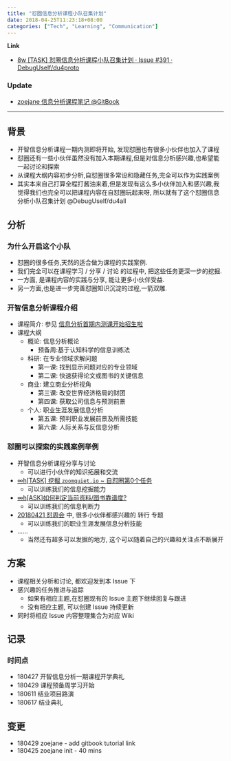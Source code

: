 ```yaml
---
title: "怼圈信息分析课程小队召集计划"
date: 2018-04-25T11:23:18+08:00
categories: ["Tech", "Learning", "Communication"]
---
```


**Link**

- [8w [TASK] 怼圈信息分析课程小队召集计划 · Issue #391 · DebugUself/du4proto](https://github.com/DebugUself/du4proto/issues/391)

### Update
 
- [zoejane 信息分析课程笔记 @GitBook ](https://zoejane.gitbooks.io/ia001/) 

---

## 背景

- 开智信息分析课程一期内测即将开始, 发现怼圈也有很多小伙伴也加入了课程
- 怼圈还有一些小伙伴虽然没有加入本期课程,但是对信息分析感兴趣,也希望能一起讨论和探索 
- 从课程大纲内容初步分析,自怼圈很多常设和隐藏任务,完全可以作为实践案例
- 其实本来自己打算全程打酱油来着,但是发现有这么多小伙伴加入和感兴趣,我觉得我们也完全可以把课程内容在自怼圈玩起来呀, 所以就有了这个怼圈信息分析小队召集计划 @DebugUself/du4all 


## 分析

### 为什么开启这个小队

- 怼圈的很多任务,天然的适合做为课程的实践案例.
- 我们完全可以在课程学习 / 分享 / 讨论 的过程中, 把这些任务更深一步的挖掘. 
- 一方面, 是课程内容的实践与分享, 能让更多小伙伴受益.
- 另一方面,也是进一步完善怼圈知识沉淀的过程,一箭双雕.

### 开智信息分析课程介绍

- 课程简介: 参见 [信息分析首期内测课开始招生啦](https://mp.weixin.qq.com/s/C_n67Y6HsDDYj_mYxdSiBA)
- 课程大纲
    - 概论: 信息分析概论
        - 预备周:基于认知科学的信息训练法
    - 科研: 在专业领域求解问题
        - 第一课: 找到显示问题对应的专业领域
        - 第二课: 快速获得论文或图书的关键信息
    - 商业: 建立商业分析视角
        - 第三课: 改变世界经济格局的财团
        - 第四课: 获取公司信息与预测前景
    - 个人: 职业生涯发展信息分析
        - 第五课: 预判职业发展前景及所需技能
        - 第六课: 人际关系与反信息分析

### 怼圈可以探索的实践案例举例

- 开智信息分析课程分享与讨论
    - 可以进行小伙伴的知识拓展和交流 
- [∞h[TASK] 挖掘 `zoomquiet.io` ~ 自怼圈第0个任务](https://github.com/DebugUself/du4proto/issues/64)
    - 可以训练我们的信息挖掘能力   
- [∞h[ASK]如何判定当前资料/图书靠谱度?](https://github.com/DebugUself/du4proto/issues/48)
    - 可以训练我们的信息判断力 
- [20180421 怼周会](https://github.com/DebugUself/du4proto/issues/387) 中, 很多小伙伴都感兴趣的 转行 专题
    - 可以训练我们的职业生涯发展信息分析技能 
- ......
    - 当然还有超多可以发掘的地方, 这个可以随着自己的兴趣和关注点不断展开 




## 方案

- 课程相关分析和讨论, 都欢迎发到本 Issue 下
- 感兴趣的任务推进与追踪
    - 如果有相应主题,在怼圈现有的 Issue 主题下继续回复与跟进
    - 没有相应主题, 可以创建 Issue 持续更新
- 同时将相应 Issue 内容整理集合为对应 Wiki

## 记录

### 时间点

- 180427 开智信息分析一期课程开学典礼
- 180429 课程预备周学习开始
- 180611 结业项目路演
- 180617 结业典礼

## 变更

- 180429 zoejane - add gitbook tutorial link 
- 180425 zoejane init - 40 mins





